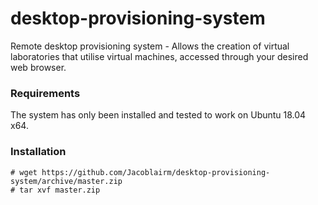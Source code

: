 # desktop-provisioning-system
Remote desktop provisioning system - Allows the creation of virtual laboratories that utilise virtual machines, accessed through your desired web browser.

### Requirements
The system has only been installed and tested to work on Ubuntu 18.04 x64.

### Installation
```
# wget https://github.com/Jacoblairm/desktop-provisioning-system/archive/master.zip
# tar xvf master.zip
```

